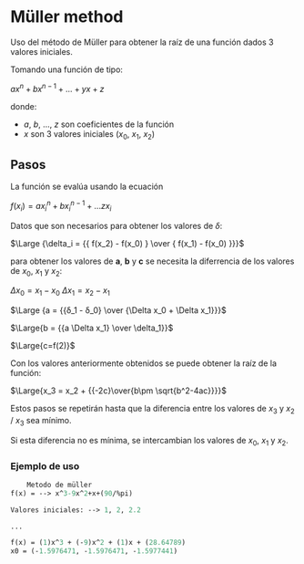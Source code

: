 # Müller method

Uso del método de Müller para obtener la raíz de una función dados 3 valores iniciales.

Tomando una función de tipo: 

$ax^n+bx^{n-1}+...+yx+z$

donde:
- $a$, $b$, ..., $z$ son coeficientes de la función
- $x$ son 3 valores iniciales ($x_0$, $x_1$, $x_2$)

## Pasos
La función se evalúa usando la ecuación

$f(x_i) = ax_i ^n + bx_i ^{n-1} + ... zx_i$

Datos que son necesarios para obtener los valores de $\delta$:

$\Large {\delta_i = {{ f(x_2) - f(x_0) } \over { f(x_1) - f(x_0) }}}$

para obtener los valores de **a**, **b** y **c** se necesita la diferrencia de los valores de $x_0$, $x_1$ y $x_2$:

$\Delta x_0 = x_1 - x_0$
$\Delta x_1 = x_2 - x_1$

$\Large {a = {{δ_1 - δ_0} \over {\Delta x_0 + \Delta x_1}}}$

$\Large{b = {{a \Delta x_1} \over \delta_1}}$

$\Large{c=f(2)}$


Con los valores anteriormente obtenidos se puede obtener la raíz de la función:

$\Large{x_3 = x_2 + {{-2c}\over{b\pm \sqrt{b^2-4ac}}}}$

Estos pasos se repetirán hasta que la diferencia entre los valores de $x_3$ y $x_2$ / $x_3$ sea mínimo.

Si esta diferencia no es mínima, se intercambian los valores de $x_0$, $x_1$ y $x_2$.

### Ejemplo de uso
```Scilab
	Metodo de müller
f(x) = --> x^3-9x^2+x+(90/%pi)

Valores iniciales: --> 1, 2, 2.2

...

f(x) = (1)x^3 + (-9)x^2 + (1)x + (28.64789)
x0 = (-1.5976471, -1.5976471, -1.5977441)
```

